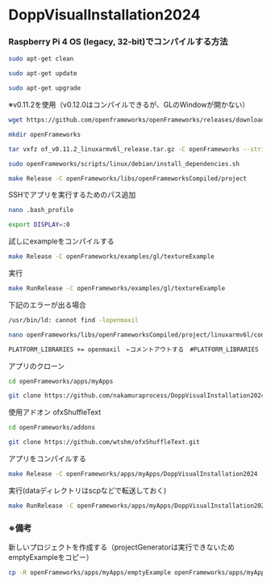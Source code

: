 # DoppVisualInstallation2024

### Raspberry Pi 4 OS (legacy, 32-bit)でコンパイルする方法 ###
```bash
sudo apt-get clean
```
```bash
sudo apt-get update
```
```bash
sudo apt-get upgrade
```
※v0.11.2を使用（v0.12.0はコンパイルできるが、GLのWindowが開かない）
```bash
wget https://github.com/openframeworks/openFrameworks/releases/download/0.11.2/of_v0.11.2_linuxarmv6l_release.tar.gz
```
```bash
mkdir openFrameworks
```
```bash
tar vxfz of_v0.11.2_linuxarmv6l_release.tar.gz -C openFrameworks --strip-components 1
```
```bash
sudo openFrameworks/scripts/linux/debian/install_dependencies.sh
```
```bash
make Release -C openFrameworks/libs/openFrameworksCompiled/project
```
SSHでアプリを実行するためのパス追加
```bash
nano .bash_profile
```
```bash
export DISPLAY=:0
```
試しにexampleをコンパイルする
```bash
make Release -C openFrameworks/examples/gl/textureExample
```
実行
```bash
make RunRelease -C openFrameworks/examples/gl/textureExample
```
下記のエラーが出る場合
```bash
/usr/bin/ld: cannot find -lopenmaxil
```
```bash
nano openFrameworks/libs/openFrameworksCompiled/project/linuxarmv6l/config.linuxarmv6l.default.mk
```
```bash
PLATFORM_LIBRARIES += openmaxil　←コメントアウトする　#PLATFORM_LIBRARIES += openmaxil
```
アプリのクローン
```bash
cd openFrameworks/apps/myApps
```
```bash
git clone https://github.com/nakamuraprocess/DoppVisualInstallation2024.git
```
使用アドオン
ofxShuffleText
```bash
cd openFrameworks/addons
```
```bash
git clone https://github.com/wtshm/ofxShuffleText.git
```
アプリをコンパイルする
```bash
make Release -C openFrameworks/apps/myApps/DoppVisualInstallation2024
```
実行(dataディレクトリはscpなどで転送しておく)
```bash
make RunRelease -C openFrameworks/apps/myApps/DoppVisualInstallation2024
```
### ※備考 ###
新しいプロジェクトを作成する（projectGeneratorは実行できないためemptyExampleをコピー）
```bash
cp -R openFrameworks/apps/myApps/emptyExample openFrameworks/apps/myApps/MyAppProject
```